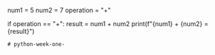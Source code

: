 num1 = 5
num2 = 7
operation = "+"

if operation == "+":
    result = num1 + num2
    print(f"{num1} + {num2} = {result}")
    
    # python-week-one-
